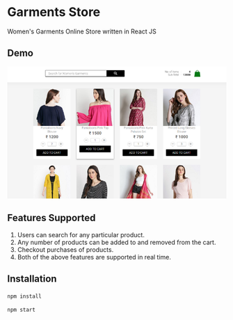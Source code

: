 # Garments Store
Women's Garments Online Store written in React JS

## Demo

![Demo](demo.png)

## Features Supported

1. Users can search for any particular product.
2. Any number of products can be added to and removed from the cart.
3. Checkout purchases of products.
4. Both of the above features are supported in real time.

## Installation

`npm install`

`npm start`
